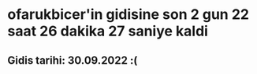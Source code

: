 # ofarukbicer'in gidisine son 2 gun 22 saat 26 dakika 27 saniye kaldi

## Gidis tarihi: 30.09.2022 :(